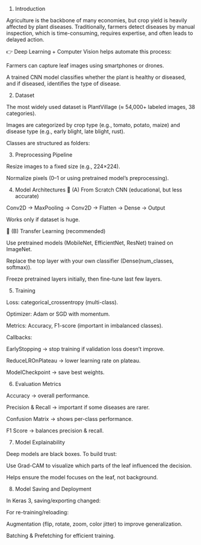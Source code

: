1. Introduction

Agriculture is the backbone of many economies, but crop yield is heavily affected by plant diseases. Traditionally, farmers detect diseases by manual inspection, which is time-consuming, requires expertise, and often leads to delayed action.

👉 Deep Learning + Computer Vision helps automate this process:

Farmers can capture leaf images using smartphones or drones.

A trained CNN model classifies whether the plant is healthy or diseased, and if diseased, identifies the type of disease.

2. Dataset

The most widely used dataset is PlantVillage (≈ 54,000+ labeled images, 38 categories).

Images are categorized by crop type (e.g., tomato, potato, maize) and disease type (e.g., early blight, late blight, rust).

Classes are structured as folders:


3. Preprocessing Pipeline

Resize images to a fixed size (e.g., 224×224).

Normalize pixels (0–1 or using pretrained model’s preprocessing).


4. Model Architectures
🔹 (A) From Scratch CNN (educational, but less accurate)

Conv2D → MaxPooling → Conv2D → Flatten → Dense → Output

Works only if dataset is huge.

🔹 (B) Transfer Learning (recommended)

Use pretrained models (MobileNet, EfficientNet, ResNet) trained on ImageNet.

Replace the top layer with your own classifier (Dense(num_classes, softmax)).

Freeze pretrained layers initially, then fine-tune last few layers.


5. Training

Loss: categorical_crossentropy (multi-class).

Optimizer: Adam or SGD with momentum.

Metrics: Accuracy, F1-score (important in imbalanced classes).

Callbacks:

EarlyStopping → stop training if validation loss doesn’t improve.

ReduceLROnPlateau → lower learning rate on plateau.

ModelCheckpoint → save best weights.

6. Evaluation Metrics

Accuracy → overall performance.

Precision & Recall → important if some diseases are rarer.

Confusion Matrix → shows per-class performance.

F1 Score → balances precision & recall.



7. Model Explainability

Deep models are black boxes. To build trust:

Use Grad-CAM to visualize which parts of the leaf influenced the decision.

Helps ensure the model focuses on the leaf, not background.

8. Model Saving and Deployment

In Keras 3, saving/exporting changed:

For re-training/reloading:

Augmentation (flip, rotate, zoom, color jitter) to improve generalization.

Batching & Prefetching for efficient training.
